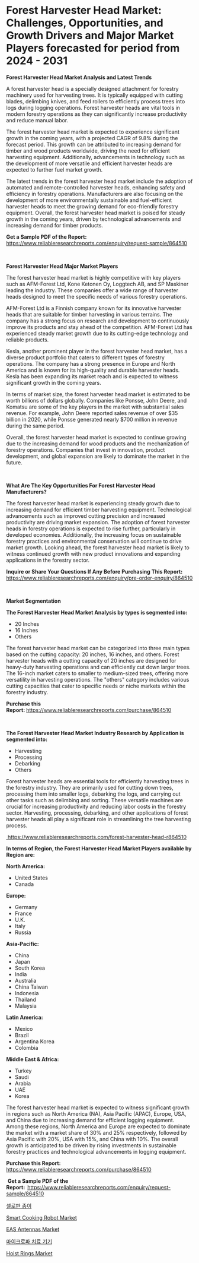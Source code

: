 <p><h1>Forest Harvester Head Market: Challenges, Opportunities, and Growth Drivers and Major Market Players forecasted for period from 2024 - 2031</h1></p><p><strong>Forest Harvester Head Market Analysis and Latest Trends</strong></p>
<p><p>A forest harvester head is a specially designed attachment for forestry machinery used for harvesting trees. It is typically equipped with cutting blades, delimbing knives, and feed rollers to efficiently process trees into logs during logging operations. Forest harvester heads are vital tools in modern forestry operations as they can significantly increase productivity and reduce manual labor.</p><p>The forest harvester head market is expected to experience significant growth in the coming years, with a projected CAGR of 9.8% during the forecast period. This growth can be attributed to increasing demand for timber and wood products worldwide, driving the need for efficient harvesting equipment. Additionally, advancements in technology such as the development of more versatile and efficient harvester heads are expected to further fuel market growth.</p><p>The latest trends in the forest harvester head market include the adoption of automated and remote-controlled harvester heads, enhancing safety and efficiency in forestry operations. Manufacturers are also focusing on the development of more environmentally sustainable and fuel-efficient harvester heads to meet the growing demand for eco-friendly forestry equipment. Overall, the forest harvester head market is poised for steady growth in the coming years, driven by technological advancements and increasing demand for timber products.</p></p>
<p><strong>Get a Sample PDF of the Report:&nbsp;</strong> <a href="https://www.reliableresearchreports.com/enquiry/request-sample/864510">https://www.reliableresearchreports.com/enquiry/request-sample/864510</a></p>
<p>&nbsp;</p>
<p><strong>Forest Harvester Head Major Market Players</strong></p>
<p><p>The forest harvester head market is highly competitive with key players such as AFM-Forest Ltd, Kone Ketonen Oy, Loggtech AB, and SP Maskiner leading the industry. These companies offer a wide range of harvester heads designed to meet the specific needs of various forestry operations.</p><p>AFM-Forest Ltd is a Finnish company known for its innovative harvester heads that are suitable for timber harvesting in various terrains. The company has a strong focus on research and development to continuously improve its products and stay ahead of the competition. AFM-Forest Ltd has experienced steady market growth due to its cutting-edge technology and reliable products.</p><p>Kesla, another prominent player in the forest harvester head market, has a diverse product portfolio that caters to different types of forestry operations. The company has a strong presence in Europe and North America and is known for its high-quality and durable harvester heads. Kesla has been expanding its market reach and is expected to witness significant growth in the coming years.</p><p>In terms of market size, the forest harvester head market is estimated to be worth billions of dollars globally. Companies like Ponsse, John Deere, and Komatsu are some of the key players in the market with substantial sales revenue. For example, John Deere reported sales revenue of over $35 billion in 2020, while Ponsse generated nearly $700 million in revenue during the same period.</p><p>Overall, the forest harvester head market is expected to continue growing due to the increasing demand for wood products and the mechanization of forestry operations. Companies that invest in innovation, product development, and global expansion are likely to dominate the market in the future.</p></p>
<p>&nbsp;</p>
<p><strong>What Are The Key Opportunities For Forest Harvester Head Manufacturers?</strong></p>
<p><p>The forest harvester head market is experiencing steady growth due to increasing demand for efficient timber harvesting equipment. Technological advancements such as improved cutting precision and increased productivity are driving market expansion. The adoption of forest harvester heads in forestry operations is expected to rise further, particularly in developed economies. Additionally, the increasing focus on sustainable forestry practices and environmental conservation will continue to drive market growth. Looking ahead, the forest harvester head market is likely to witness continued growth with new product innovations and expanding applications in the forestry sector.</p></p>
<p><strong>Inquire or Share Your Questions If Any Before Purchasing This Report:</strong> <a href="https://www.reliableresearchreports.com/enquiry/pre-order-enquiry/864510">https://www.reliableresearchreports.com/enquiry/pre-order-enquiry/864510</a></p>
<p>&nbsp;</p>
<p><strong>Market Segmentation</strong></p>
<p><strong>The Forest Harvester Head Market Analysis by types is segmented into:</strong></p>
<p><ul><li>20 Inches</li><li>16 Inches</li><li>Others</li></ul></p>
<p><p>The forest harvester head market can be categorized into three main types based on the cutting capacity: 20 inches, 16 inches, and others. Forest harvester heads with a cutting capacity of 20 inches are designed for heavy-duty harvesting operations and can efficiently cut down larger trees. The 16-inch market caters to smaller to medium-sized trees, offering more versatility in harvesting operations. The "others" category includes various cutting capacities that cater to specific needs or niche markets within the forestry industry.</p></p>
<p><strong>Purchase this Report:&nbsp;</strong><a href="https://www.reliableresearchreports.com/purchase/864510">https://www.reliableresearchreports.com/purchase/864510</a></p>
<p>&nbsp;</p>
<p><strong>The Forest Harvester Head Market Industry Research by Application is segmented into:</strong></p>
<p><ul><li>Harvesting</li><li>Processing</li><li>Debarking</li><li>Others</li></ul></p>
<p><p>Forest harvester heads are essential tools for efficiently harvesting trees in the forestry industry. They are primarily used for cutting down trees, processing them into smaller logs, debarking the logs, and carrying out other tasks such as delimbing and sorting. These versatile machines are crucial for increasing productivity and reducing labor costs in the forestry sector. Harvesting, processing, debarking, and other applications of forest harvester heads all play a significant role in streamlining the tree harvesting process.</p></p>
<p><a href="https://www.reliableresearchreports.com/forest-harvester-head-r864510">&nbsp;https://www.reliableresearchreports.com/forest-harvester-head-r864510</a></p>
<p><strong>In terms of Region, the Forest Harvester Head Market Players available by Region are:</strong></p>
<p>
    <p> <strong> North America: </strong>
        <ul>
            <li>United States</li>
            <li>Canada</li>
        </ul>
        </p> 
    <p> <strong> Europe: </strong>
        <ul>
            <li>Germany</li>
            <li>France</li>
            <li>U.K.</li>
            <li>Italy</li>
            <li>Russia</li>
        </ul>
        </p> 
    <p> <strong> Asia-Pacific: </strong>
        <ul>
            <li>China</li>
            <li>Japan</li>
            <li>South Korea</li>
            <li>India</li>
            <li>Australia</li>
            <li>China Taiwan</li>
            <li>Indonesia</li>
            <li>Thailand</li>
            <li>Malaysia</li>
        </ul>
        </p> 
    <p> <strong> Latin America: </strong>
        <ul>
            <li>Mexico</li>
            <li>Brazil</li>
            <li>Argentina Korea</li>
            <li>Colombia</li>
        </ul>
        </p> 
    <p> <strong> Middle East & Africa: </strong>
        <ul>
            <li>Turkey</li>
            <li>Saudi</li>
            <li>Arabia</li>
            <li>UAE</li>
            <li>Korea</li>
        </ul>
    </p>
    </p>
<p><p>The forest harvester head market is expected to witness significant growth in regions such as North America (NA), Asia Pacific (APAC), Europe, USA, and China due to increasing demand for efficient logging equipment. Among these regions, North America and Europe are expected to dominate the market with a market share of 30% and 25% respectively, followed by Asia Pacific with 20%, USA with 15%, and China with 10%. The overall growth is anticipated to be driven by rising investments in sustainable forestry practices and technological advancements in logging equipment.</p></p>
<p><strong>Purchase this Report: </strong><a href="https://www.reliableresearchreports.com/purchase/864510">https://www.reliableresearchreports.com/purchase/864510</a></p>
<p>&nbsp;<strong>Get a Sample PDF of the Report:&nbsp;&nbsp;</strong><a href="https://www.reliableresearchreports.com/enquiry/request-sample/864510">https://www.reliableresearchreports.com/enquiry/request-sample/864510</a></p>
<p><strong></strong></p>
<p><p><a href="https://medium.com/@simeonbode1/%EA%B8%80%EB%A1%9C%EB%B2%8C-%EC%84%9D%EC%9C%A0-%ED%8C%A8%ED%82%A4%EC%A7%80%EC%A7%80-%ED%81%AC%EA%B8%B0-%EB%B0%8F-%EC%8B%9C%EC%9E%A5-%EB%8F%99%ED%96%A5-%EB%B6%84%EC%84%9D-%EC%A7%80%EC%97%AD%EC%A0%81-%EC%A0%84%EB%A7%9D-%EA%B2%BD%EC%9F%81-%EC%A0%84%EB%9E%B5%EC%97%90-%EB%94%B0%EB%A5%B8-2024%EB%85%84%EB%B6%80%ED%84%B0-2031%EB%85%84%EA%B9%8C%EC%A7%80-%EC%98%88%EC%B8%A1%EB%90%9C-%EA%B8%B0%EA%B0%84-%EB%8F%99%EC%95%88-7d3676a7515d">셀로판 종이</a></p><p><a href="https://github.com/refatkhan11277/Market-Research-Report-List-1/blob/main/smart-cooking-robot-market.md">Smart Cooking Robot Market</a></p><p><a href="https://www.linkedin.com/pulse/global-eas-antennas-market-sector-types-applications-player-strategies-hc6bf?trackingId=JgzUQseu08%2Fd5yysY%2F1g8w%3D%3D">EAS Antennas Market</a></p><p><a href="https://medium.com/@josefarice/%EC%A7%80%EC%97%AD%EB%B3%84-%EC%9C%A0%ED%98%95-%EB%8D%B0%EC%8A%A4%ED%81%AC%ED%86%B1-%ED%8F%AC%ED%84%B0%EB%B8%94-%ED%83%80%EC%9E%85-%EB%B0%8F-%EC%9D%91%EC%9A%A9-%EB%B6%84%EC%95%BC-%EB%B3%91%EC%9B%90-%ED%81%B4%EB%A6%AC%EB%8B%89-%EA%B0%80%EC%A0%95%EC%9A%A9-%EC%97%90-%EB%94%B0%EB%A5%B8-%EA%B8%80%EB%A1%9C%EB%B2%8C-%EB%A7%88%EC%9D%B4%ED%81%AC%EB%A1%9C%ED%8C%8C-%EC%B9%98%EB%A3%8C%EA%B8%B0%EA%B8%B0-%EC%8B%9C%EC%9E%A5-%EB%8F%99%ED%96%A5-%EB%B0%8F-%EC%84%B1%EC%9E%A5-%EA%B8%B0%ED%9A%8C%EB%A5%BC-%ED%8F%89%EA%B0%80%ED%95%98%EB%8B%A4-050d893f1f0c">마이크로파 치료 기기</a></p><p><a href="https://www.linkedin.com/pulse/global-hoist-rings-market-projected-grow-cagr-105-forcasted-period-djesf?trackingId=GjK6jW07JDQiFfU%2BrCFHWA%3D%3D">Hoist Rings Market</a></p></p>